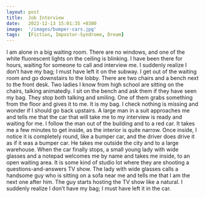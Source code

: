 ```yaml
---
layout: post
title:  Job Interview
date:   2022-12-13 15:01:35 +0300
image:  '/images/bumper-cars.jpg'
tags:   [Fiction, Impostor-Syndrome, Dream]
---
```


I am alone in a big waiting room. There are no windows, and one of the white fluorescent lights on the ceiling is blinking. I have been there for hours, waiting for someone to call and interview me. I suddenly realize I don’t have my bag; I must have left it on the subway. I get out of the waiting room and go downstairs to the lobby. There are two chairs and a bench next to the front desk. Two ladies I know from high school are sitting on the chairs, talking animatedly. I sit on the bench and ask them if they have seen my bag. They stop both talking and smiling. One of them grabs something from the floor and gives it to me. It is my bag. I check nothing is missing and wonder if I should go back upstairs. A large man in a suit approaches me and tells me that the car that will take me to my interview is ready and waiting for me. I follow the man out of the building and to a red car. It takes me a few minutes to get inside, as the interior is quite narrow. Once inside, I notice it is completely round, like a bumper car, and the driver does drive it as if it was a bumper car. He takes me outside the city and to a large warehouse. When the car finally stops, a small young lady with wide glasses and a notepad welcomes me by name and takes me inside, to an open waiting area. It is some kind of studio lot where they are shooting a questions-and-answers TV show. The lady with wide glasses calls a handsome guy who is sitting on a sofa near me and tells me that I am the next one after him. The guy starts hosting the TV show like a natural. I suddenly realize I don’t have my bag; I must have left it in the car.